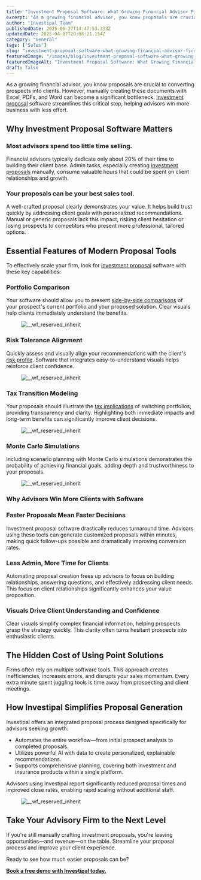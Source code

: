 ```yaml
---
title: "Investment Proposal Software: What Growing Financial Advisor Firms Need to Know"
excerpt: "As a growing financial advisor, you know proposals are crucial to converting prospects into clients."
author: "Investipal Team"
publishedDate: 2025-06-27T14:47:53.333Z
updatedDate: 2025-04-07T20:08:21.154Z
category: "General"
tags: ["Sales"]
slug: "investment-proposal-software-what-growing-financial-advisor-firms-need-to-know"
featuredImage: "/images/blog/investment-proposal-software-what-growing-financial-advisor-firms-need-to-know__hero.png"
featuredImageAlt: "Investment Proposal Software: What Growing Financial Advisor Firms Need to Know"
draft: false
---
```

<p id="">As a growing financial advisor, you know proposals are crucial to converting prospects into clients. However, manually creating these documents with Excel, PDFs, and Word can become a significant bottleneck. <a href="/blog/tag/investment-proposals">Investment proposal</a> software streamlines this critical step, helping advisors win more business with less effort.</p><h2 id="">Why Investment Proposal Software Matters</h2><h3 id="">Most advisors spend too little time selling.</h3><p id="">Financial advisors typically dedicate only about 20% of their time to building their client base. Admin tasks, especially creating <a href="/blog/tag/investment-proposals">investment proposals</a> manually, consume valuable hours that could be spent on client relationships and growth.</p><h3 id="">Your proposals can be your best sales tool.</h3><p id="">A well-crafted proposal clearly demonstrates your value. It helps build trust quickly by addressing client goals with personalized recommendations. Manual or generic proposals lack this impact, risking client hesitation or losing prospects to competitors who present more professional, tailored options.</p><h2 id="">Essential Features of Modern Proposal Tools</h2><p id="">To effectively scale your firm, look for <a href="/blog/tag/investment-proposals">investment proposal</a> software with these key capabilities:</p><h3 id="">Portfolio Comparison</h3><p id="">Your software should allow you to present <a href="/blog/automating-comparative-portfolio-analyses-for-financial-advisors-save-time-and-optimize-client-portfolios">side-by-side comparisons</a> of your prospect's current portfolio and your proposed solution. Clear visuals help clients immediately understand the benefits.</p><figure class="w-richtext-figure-type-image w-richtext-align-fullwidth" style="max-width:2240px" data-rt-type="image" data-rt-align="fullwidth" data-rt-max-width="2240px"><div><img src="/images/blog/investment-proposal-software-what-growing-financial-advisor-firms-need-to-know__67e4278bd19f14e8eb7677af_Incorporating_20Client_20Parameters_20_18_.png" loading="lazy" alt="__wf_reserved_inherit"></div></figure><h3 id="">Risk Tolerance Alignment</h3><p id="">Quickly assess and visually align your recommendations with the client's <a href="/risk-assessment">risk profile</a>. Software that integrates easy-to-understand visuals helps reinforce client confidence.</p><figure class="w-richtext-figure-type-image w-richtext-align-fullwidth" style="max-width:2240px" data-rt-type="image" data-rt-align="fullwidth" data-rt-max-width="2240px"><div><img src="/images/blog/investment-proposal-software-what-growing-financial-advisor-firms-need-to-know__67e427017d376d221e46d672_Why_20Customer_20Acquisition_20Costs_20Are_20Rising_20for_20Financial_20Advisors_20_And_20What_20To_20Do_20About_20It__20_11_.png" loading="lazy" alt="__wf_reserved_inherit"></div></figure><h3 id="">Tax Transition Modeling</h3><p id="">Your proposals should illustrate the <a href="/blog/how-tax-transition-analysis-helps-advisors-move-client-portfolios-with-confidence">tax implications</a> of switching portfolios, providing transparency and clarity. Highlighting both immediate impacts and long-term benefits can significantly improve client decisions.</p><figure class="w-richtext-figure-type-image w-richtext-align-fullwidth" style="max-width:2240px" data-rt-type="image" data-rt-align="fullwidth" data-rt-max-width="2240px"><div><img src="/images/blog/investment-proposal-software-what-growing-financial-advisor-firms-need-to-know__67e427a1831aca86ea64f4d5_Incorporating_20Client_20Parameters_20_19_.png" loading="lazy" alt="__wf_reserved_inherit"></div></figure><h3 id="">Monte Carlo Simulations</h3><p id="">Including scenario planning with Monte Carlo simulations demonstrates the probability of achieving financial goals, adding depth and trustworthiness to your proposals.</p><figure class="w-richtext-figure-type-image w-richtext-align-fullwidth" style="max-width:2240px" data-rt-type="image" data-rt-align="fullwidth" data-rt-max-width="2240px"><div><img src="/images/blog/investment-proposal-software-what-growing-financial-advisor-firms-need-to-know__67be21688129a4ffcfbca18c_Incorporating_20Client_20Parameters_20_7_.png" loading="lazy" alt="__wf_reserved_inherit"></div></figure><h3 id="">Why Advisors Win More Clients with Software</h3><h3 id="">Faster Proposals Mean Faster Decisions</h3><p id="">Investment proposal software drastically reduces turnaround time. Advisors using these tools can generate customized proposals within minutes, making quick follow-ups possible and dramatically improving conversion rates.</p><h3 id="">Less Admin, More Time for Clients</h3><p id="">Automating proposal creation frees up advisors to focus on building relationships, answering questions, and effectively addressing client needs. This focus on client relationships significantly enhances your value proposition.</p><h3 id="">Visuals Drive Client Understanding and Confidence</h3><p id="">Clear visuals simplify complex financial information, helping prospects grasp the strategy quickly. This clarity often turns hesitant prospects into enthusiastic clients.</p><h2 id="">The Hidden Cost of Using Point Solutions</h2><p id="">Firms often rely on multiple software tools. This approach creates inefficiencies, increases errors, and disrupts your sales momentum. Every extra minute spent juggling tools is time away from prospecting and client meetings.</p><h2 id="">How Investipal Simplifies Proposal Generation</h2><p id="">Investipal offers an integrated proposal process designed specifically for advisors seeking growth:</p><ul id=""><li id="">Automates the entire workflow—from initial prospect analysis to completed proposals.</li><li id="">Utilizes powerful AI with data to create personalized, explainable recommendations.</li><li id="">Supports comprehensive planning, covering both investment and insurance products within a single platform.</li></ul><p id="">Advisors using Investipal report significantly reduced proposal times and improved close rates, enabling rapid scaling without additional staff.</p><figure class="w-richtext-figure-type-image w-richtext-align-fullwidth" style="max-width:2048px" data-rt-type="image" data-rt-align="fullwidth" data-rt-max-width="2048px"><div><img src="/images/blog/investment-proposal-software-what-growing-financial-advisor-firms-need-to-know__67d33ff9b13b3e48365fb523_PRIVATE_20WEALTH_20MANAGEMENT.png" loading="lazy" alt="__wf_reserved_inherit"></div></figure><h2 id="">Take Your Advisory Firm to the Next Level</h2><p id="">If you're still manually crafting investment proposals, you're leaving opportunities—and revenue—on the table. Streamline your proposal process and improve your client experience.</p><p id="">Ready to see how much easier proposals can be?</p><p id=""><a href="/book-a-demo"><strong id="">Book a free demo with Investipal today.</strong></a></p>